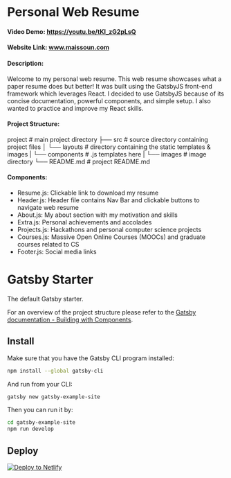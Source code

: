 # Personal Web Resume
#### Video Demo:  https://youtu.be/tKI_zG2pLsQ
#### Website Link: www.maissoun.com
#### Description:

Welcome to my personal web resume. This web resume showcases what a paper resume does but better! It was built using the GatsbyJS
front-end framework which leverages React. I decided to use GatsbyJS because of its concise documentation, powerful components,
and simple setup. I also wanted to practice and improve my React skills.

#### Project Structure:

project                                 # main project directory
├── src                                 # source directory containing project files
│   └── layouts                         # directory containing the static templates & images
|       └── components                  # .js templates here
|       └── images                      # image directory
└── README.md                           # project README.md

#### Components:

- Resume.js: Clickable link to download my resume
- Header.js: Header file contains Nav Bar and clickable buttons to navigate web resume
- About.js: My about section with my motivation and skills
- Extra.js: Personal achievements and accolades
- Projects.js: Hackathons and personal computer science projects
- Courses.js: Massive Open Online Courses (MOOCs) and graduate courses related to CS
- Footer.js: Social media links


# Gatsby Starter
The default Gatsby starter.

For an overview of the project structure please refer to the [Gatsby documentation - Building with Components](https://www.gatsbyjs.org/docs/building-with-components/).

## Install

Make sure that you have the Gatsby CLI program installed:
```sh
npm install --global gatsby-cli
```

And run from your CLI:
```sh
gatsby new gatsby-example-site
```

Then you can run it by:
```sh
cd gatsby-example-site
npm run develop
```

## Deploy

[![Deploy to Netlify](https://www.netlify.com/img/deploy/button.svg)](https://app.netlify.com/start/deploy?repository=https://github.com/gatsbyjs/gatsby-starter-default)
